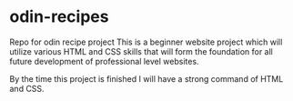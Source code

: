 # odin-recipes
Repo for odin recipe project
This is a beginner website project which will utilize various HTML and
CSS skills that will form the foundation for all future development of 
professional level websites.

By the time this project is finished I will have a strong command of HTML
and CSS.

